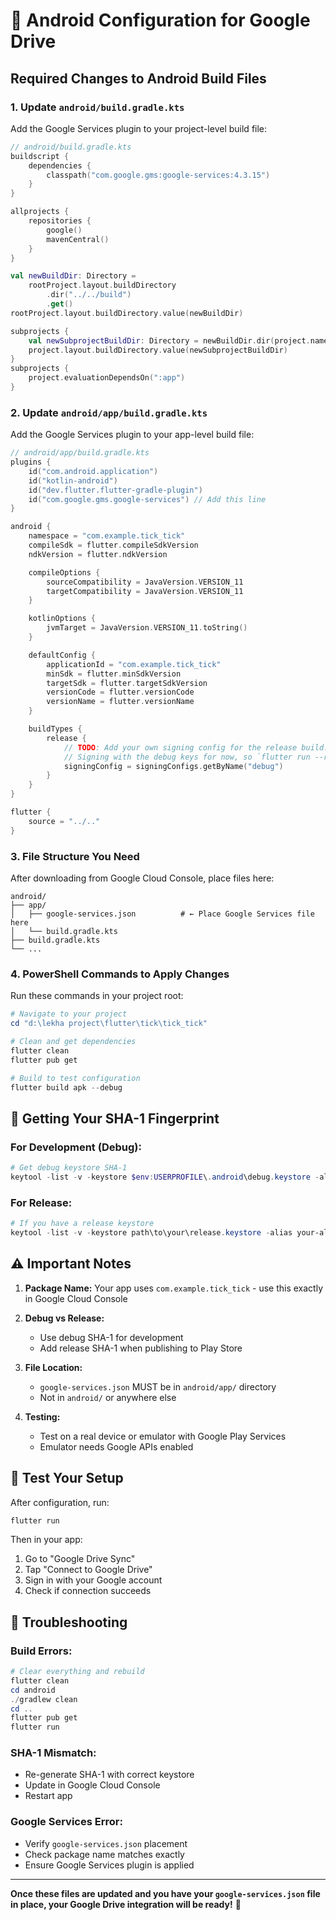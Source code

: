 # 🔧 Android Configuration for Google Drive

## Required Changes to Android Build Files

### 1. Update `android/build.gradle.kts`

Add the Google Services plugin to your project-level build file:

```kotlin
// android/build.gradle.kts
buildscript {
    dependencies {
        classpath("com.google.gms:google-services:4.3.15")
    }
}

allprojects {
    repositories {
        google()
        mavenCentral()
    }
}

val newBuildDir: Directory =
    rootProject.layout.buildDirectory
        .dir("../../build")
        .get()
rootProject.layout.buildDirectory.value(newBuildDir)

subprojects {
    val newSubprojectBuildDir: Directory = newBuildDir.dir(project.name)
    project.layout.buildDirectory.value(newSubprojectBuildDir)
}
subprojects {
    project.evaluationDependsOn(":app")
}
```

### 2. Update `android/app/build.gradle.kts`

Add the Google Services plugin to your app-level build file:

```kotlin
// android/app/build.gradle.kts
plugins {
    id("com.android.application")
    id("kotlin-android")
    id("dev.flutter.flutter-gradle-plugin")
    id("com.google.gms.google-services") // Add this line
}

android {
    namespace = "com.example.tick_tick"
    compileSdk = flutter.compileSdkVersion
    ndkVersion = flutter.ndkVersion

    compileOptions {
        sourceCompatibility = JavaVersion.VERSION_11
        targetCompatibility = JavaVersion.VERSION_11
    }

    kotlinOptions {
        jvmTarget = JavaVersion.VERSION_11.toString()
    }

    defaultConfig {
        applicationId = "com.example.tick_tick"
        minSdk = flutter.minSdkVersion
        targetSdk = flutter.targetSdkVersion
        versionCode = flutter.versionCode
        versionName = flutter.versionName
    }

    buildTypes {
        release {
            // TODO: Add your own signing config for the release build.
            // Signing with the debug keys for now, so `flutter run --release` works.
            signingConfig = signingConfigs.getByName("debug")
        }
    }
}

flutter {
    source = "../.."
}
```

### 3. File Structure You Need

After downloading from Google Cloud Console, place files here:

```
android/
├── app/
│   ├── google-services.json          # ← Place Google Services file here
│   └── build.gradle.kts
├── build.gradle.kts
└── ...
```

### 4. PowerShell Commands to Apply Changes

Run these commands in your project root:

```powershell
# Navigate to your project
cd "d:\lekha project\flutter\tick\tick_tick"

# Clean and get dependencies
flutter clean
flutter pub get

# Build to test configuration
flutter build apk --debug
```

## 🔑 Getting Your SHA-1 Fingerprint

### For Development (Debug):

```powershell
# Get debug keystore SHA-1
keytool -list -v -keystore $env:USERPROFILE\.android\debug.keystore -alias androiddebugkey -storepass android -keypass android
```

### For Release:

```powershell
# If you have a release keystore
keytool -list -v -keystore path\to\your\release.keystore -alias your-alias
```

## ⚠️ Important Notes

1. **Package Name:** Your app uses `com.example.tick_tick` - use this exactly in Google Cloud Console

2. **Debug vs Release:**

   - Use debug SHA-1 for development
   - Add release SHA-1 when publishing to Play Store

3. **File Location:**

   - `google-services.json` MUST be in `android/app/` directory
   - Not in `android/` or anywhere else

4. **Testing:**
   - Test on a real device or emulator with Google Play Services
   - Emulator needs Google APIs enabled

## 🧪 Test Your Setup

After configuration, run:

```powershell
flutter run
```

Then in your app:

1. Go to "Google Drive Sync"
2. Tap "Connect to Google Drive"
3. Sign in with your Google account
4. Check if connection succeeds

## 🚨 Troubleshooting

### Build Errors:

```powershell
# Clear everything and rebuild
flutter clean
cd android
./gradlew clean
cd ..
flutter pub get
flutter run
```

### SHA-1 Mismatch:

- Re-generate SHA-1 with correct keystore
- Update in Google Cloud Console
- Restart app

### Google Services Error:

- Verify `google-services.json` placement
- Check package name matches exactly
- Ensure Google Services plugin is applied

---

**Once these files are updated and you have your `google-services.json` file in place, your Google Drive integration will be ready!** 🚀
